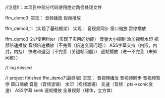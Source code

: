 //注意!!：本项目中部分代码使用绝对路径处理文件


ffm_demo3:
实现：
音频播放
视频播放

ffm_demo3_1:（实现了基础框架）
实现：
音视频同步
窗口缩放
暂停播放

ffm_demo3-2://使用filter（实现了实用的功能）
音量大小控制
添加视频水印
视频倍速播放
音频倍速播放（不完善（倍速变调问题））
ASS字幕支持（内嵌，内封，内挂）
快进和退回（不完善（关键帧问题））
逐帧播放（进一不完善（未知问题））


// log missed


// project finished
ffm_demo7(最终版)
实现：
音视频播放
音视频同步
音视频暂停
窗口缩放
音量（音频滤镜）
水印（视频滤镜）
变速（音频：pts->sonic变速）
ASS字幕
seek
逐帧播放
全景视频（球体，立方体）









